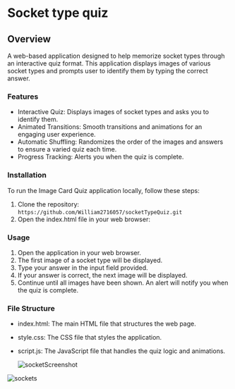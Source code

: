 # Socket type quiz
## Overview
A web-based application designed to help memorize socket types through an interactive quiz format. This application displays images of various socket types and prompts user to identify them by typing the correct answer.

### Features
- Interactive Quiz: Displays images of socket types and asks you to identify them.
- Animated Transitions: Smooth transitions and animations for an engaging user experience.
- Automatic Shuffling: Randomizes the order of the images and answers to ensure a varied quiz each time.
- Progress Tracking: Alerts you when the quiz is complete.

### Installation
To run the Image Card Quiz application locally, follow these steps:

1. Clone the repository:
`
https://github.com/William2716057/socketTypeQuiz.git
`
2. Open the index.html file in your web browser:

### Usage
1. Open the application in your web browser.
2. The first image of a socket type will be displayed.
3. Type your answer in the input field provided.
4. If your answer is correct, the next image will be displayed.
5. Continue until all images have been shown. An alert will notify you when the quiz is complete.

### File Structure
- index.html: The main HTML file that structures the web page.
- style.css: The CSS file that styles the application.
- script.js: The JavaScript file that handles the quiz logic and animations.

  ![socketScreenshot](https://github.com/user-attachments/assets/7c41a0d0-c5d8-4bb4-816a-4305a2d4224c)

![sockets](https://github.com/user-attachments/assets/5f9e00f3-df93-41c3-92da-ebbfdede7640)
